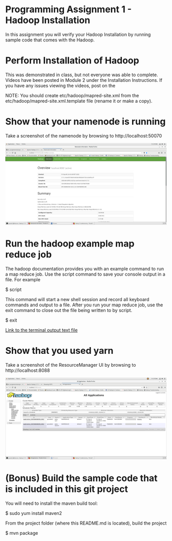 # Programming Assignment 1 - Hadoop Installation
In this assignment you will verify your Hadoop Installation by running sample code that comes with the Hadoop.

# Perform Installation of Hadoop
This was demonstrated in class, but not everyone was able to complete. Videos have been posted in Module 2 under the Installation Instructions. 
If you have any issues viewing the videos, post on the 

NOTE: You should create etc/hadoop/mapred-site.xml from the etc/hadoop/mapred-site.xml.template file (rename it or make a copy). 

# Show that your namenode is running
Take a screenshot of the namenode by browsing to http://localhost:50070

![alt text](https://github.com/GracielaCasebeer/all_assignments/blob/master/assignment1/images/Screenshot1.png "http://localhost:50070 screenshot")

# Run the hadoop example map reduce job
The hadoop documentation provides you with an example command to run a map reduce job.
Use the script command to save your console output in a file. For example

$ script <filename>

This command will start a new shell session and record all keyboard commands and output to a file.
After you run your map reduce job, use the exit command to close out the file being written to by script.

$ exit

[Link to the terminal output text file](https://github.com/GracielaCasebeer/all_assignments/blob/master/assignment1/terminaloutput/gcasebeerhw1.txt)

# Show that you used yarn
Take a screenshot of the ResourceManager UI by browsing to http://localhost:8088

![alt text](https://github.com/GracielaCasebeer/all_assignments/blob/master/assignment1/images/Screenshot2.png "http://localhost:8088 screenshot")

# (Bonus) Build the sample code that is included in this git project
You will need to install the maven build tool:

$ sudo yum install maven2

From the project folder (where this README.md is located), build the project

$ mvn package

